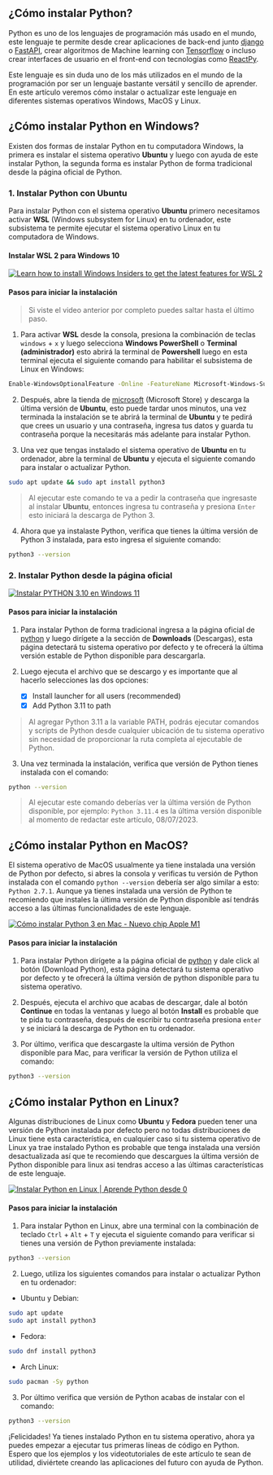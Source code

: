 ## ¿Cómo instalar Python?

Python es uno de los lenguajes de programación más usado en el mundo, este lenguaje te permite desde crear aplicaciones de back-end junto [django](https://docs.djangoproject.com/en/4.2/) o [FastAPI](https://fastapi.tiangolo.com/), crear algoritmos de Machine learning con [Tensorflow](https://www.tensorflow.org/?hl=es-419) o incluso crear interfaces de usuario en el front-end con tecnologías como [ReactPy](https://reactpy.dev/docs/index.html).

Este lenguaje es sin duda uno de los más utilizados en el mundo de la programación por ser un lenguaje bastante versátil y sencillo de aprender. En este artículo veremos cómo instalar o actualizar este lenguaje en diferentes sistemas operativos Windows, MacOS y Linux.

## ¿Cómo instalar Python en Windows?

Existen dos formas de instalar Python en tu computadora Windows, la primera es instalar el sistema operativo **Ubuntu** y luego con ayuda de este instalar Python, la segunda forma es instalar Python de forma tradicional desde la página oficial de Python.

### 1. Instalar Python con Ubuntu

Para instalar Python con el sistema operativo **Ubuntu** primero necesitamos activar **WSL** (Windows subsystem for Linux) en tu ordenador, este subsistema te permite ejecutar el sistema operativo Linux en tu computadora de Windows.

#### Instalar WSL 2 para Windows 10

[![Learn how to install Windows Insiders to get the latest features for WSL 2](https://img.youtube.com/vi/ilKQHAFeQR0/0.jpg)](https://www.youtube.com/watch?v=ilKQHAFeQR0)

#### Pasos para iniciar la instalación

> Si viste el video anterior por completo puedes saltar hasta el último paso.

1. Para activar **WSL** desde la consola, presiona la combinación de teclas `windows` + `x` y luego selecciona **Windows PowerShell** o **Terminal (administrador)** esto abrirá la terminal de **Powershell** luego en esta terminal ejecuta el siguiente comando para habilitar el subsistema de Linux en Windows: 

```bash
Enable-WindowsOptionalFeature -Online -FeatureName Microsoft-Windows-Subsystem-Linux  
```

2. Después, abre la tienda de [microsoft](https://apps.microsoft.com/store/detail/ubuntu/9PDXGNCFSCZV?hl=es-mx&gl=mx) (Microsoft Store) y descarga la última versión de **Ubuntu**, esto puede tardar unos minutos, una vez terminada la instalación se te abrirá la terminal de **Ubuntu** y te pedirá que crees un usuario y una contraseña, ingresa tus datos y guarda tu contraseña porque la necesitarás más adelante para instalar Python.

3. Una vez que tengas instalado el sistema operativo de **Ubuntu** en tu ordenador, abre la terminal de **Ubuntu** y ejecuta el siguiente comando para instalar o actualizar Python.

```bash
sudo apt update && sudo apt install python3
```

> Al ejecutar este comando te va a pedir la contraseña que ingresaste al instalar **Ubuntu**, entonces ingresa tu contraseña y presiona `Enter` esto iniciará la descarga de Python 3.

4. Ahora que ya instalaste Python, verifica que tienes la última versión de Python 3 instalada, para esto ingresa el siguiente comando:

```bash
python3 --version
```

### 2. Instalar Python desde la página oficial

[![Instalar PYTHON 3.10 en Windows 11](https://img.youtube.com/vi/K0P7nDfXkzo/0.jpg)](https://www.youtube.com/watch?v=K0P7nDfXkzo)

#### Pasos para iniciar la instalación

1. Para instalar Python de forma tradicional ingresa a la página oficial de [python](https://www.python.org/downloads/) y luego dirígete a la sección de **Downloads** (Descargas), esta página detectará tu sistema operativo por defecto y te ofrecerá la última versión estable de Python disponible para descargarla. 

2. Luego ejecuta el archivo que se descargo y es importante que al hacerlo selecciones las dos opciones:
   - [x] Install launcher for all users (recommended)
   - [x] Add Python 3.11 to path
> Al agregar Python 3.11 a la variable PATH, podrás ejecutar comandos y scripts de Python desde cualquier ubicación de tu sistema operativo sin necesidad de proporcionar la ruta completa al ejecutable de Python.

3. Una vez terminada la instalación, verifica que versión de Python tienes instalada con el comando:
```bash
python --version
```
> Al ejecutar este comando deberías ver la última versión de Python disponible, por ejemplo: `Python 3.11.4` es la última versión disponible al momento de redactar este artículo, 08/07/2023.

## ¿Cómo instalar Python en MacOS?

El sistema operativo de MacOS usualmente ya tiene instalada una versión de Python por defecto, si abres la consola y verificas tu versión de Python instalada con el comando `python --version` debería ser algo similar a esto: `Python 2.7.1`. Aunque ya tienes instalada una versión de Python te recomiendo que instales la última versión de Python disponible así tendrás acceso a las últimas funcionalidades de este lenguaje.

[![Cómo instalar Python 3 en Mac - Nuevo chip Apple M1](https://img.youtube.com/vi/m51cSDeeEeU/0.jpg)](https://www.youtube.com/watch?v=m51cSDeeEeU)

#### Pasos para iniciar la instalación

1. Para instalar Python dirígete a la página oficial de [python](https://www.python.org/downloads/) y dale click al botón (Download Python), esta página detectará tu sistema operativo por defecto y te ofrecerá la última versión de python disponible para tu sistema operativo.

2. Después, ejecuta el archivo que acabas de descargar, dale al botón **Continue** en todas la ventanas y luego al botón **Install** es probable que te pida tu contraseña, después de escribir tu contraseña presiona `enter` y se iniciará la descarga de Python en tu ordenador.

3. Por último, verifica que descargaste la ultima versión de Python disponible para Mac, para verificar la versión de Python utiliza el comando:

```bash
python3 --version
```

## ¿Cómo instalar Python en Linux?

Algunas distribuciones de Linux como **Ubuntu** y **Fedora** pueden tener una versión de Python instalada por defecto pero no todas distribuciones de Linux tiene esta característica, en cualquier caso si tu sistema operativo de Linux ya trae instalado Python es probable que tenga instalada una versión desactualizada así que te recomiendo que descargues la última versión de Python disponible para linux asi tendras acceso a las últimas características de este lenguaje.

[![Instalar Python en Linux | Aprende Python desde 0](https://img.youtube.com/vi/3aUmRIZAbA8/0.jpg)](https://www.youtube.com/watch?v=3aUmRIZAbA8)

#### Pasos para iniciar la instalación

1. Para instalar Python en Linux, abre una terminal con la combinación de teclado `Ctrl` + `Alt` + `T` y ejecuta el siguiente comando para verificar si tienes una versión de Python previamente instalada:

```bash
python3 --version
```

2. Luego, utiliza los siguientes comandos para instalar o actualizar Python en tu ordenador: 

* Ubuntu y Debian:
```bash
sudo apt update
sudo apt install python3
```

* Fedora:
```bash
sudo dnf install python3
```

* Arch Linux:
```bash
sudo pacman -Sy python
```

3. Por último verifica que versión de Python acabas de instalar con el comando: 

```bash
python3 --version
```

¡Felicidades! Ya tienes instalado Python en tu sistema operativo, ahora ya puedes empezar a ejecutar tus primeras líneas de código en Python. Espero que los ejemplos y los videotutoriales de este artículo te sean de utilidad, diviértete creando las aplicaciones del futuro con ayuda de Python.
